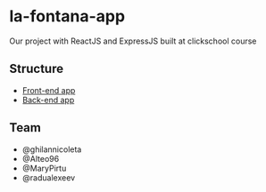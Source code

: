 # la-fontana-app

Our project with ReactJS and ExpressJS built at clickschool course

## Structure

- [Front-end app](/client)
- [Back-end app](/server)

## Team

- @ghilannicoleta
- @Alteo96
- @MaryPirtu
- @radualexeev
